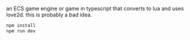 an ECS game engine or game in typescript that converts to lua and uses love2d. this is probably a bad idea.

```bash
npm install
npm run dev
```
